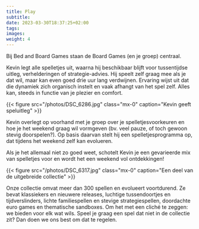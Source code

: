 ```yaml
---
title: Play
subtitle:
date: 2023-03-30T18:37:25+02:00
tags:
images:
weight: 4
---
```


Bij Bed and Board Games staan de Board Games (en je groep) centraal.

Kevin legt alle spelletjes uit, waarna hij beschikbaar blijft voor tussentijdse uitleg, verhelderingen of strategie-advies. Hij speelt zelf graag mee als je dat wil, maar kan even goed drie uur lang verdwijnen. Ervaring wijst uit dat die dynamiek zich organisch instelt en vaak afhangt van het spel zelf. Alles kan, steeds in functie van je plezier en comfort.

<!--more-->

{{< figure src="/photos/DSC_6286.jpg" class="mx-0" caption="Kevin geeft speluitleg" >}}

Kevin overlegt op voorhand met je groep over je spelletjesvoorkeuren en hoe je het weekend graag wil vormgeven (bv. veel pauze, of toch gewoon stevig doorspelen?). Op basis daarvan stelt hij een spelletjesprogramma op, dat tijdens het weekend zelf kan evolueren.

Als je het allemaal niet zo goed weet, schotelt Kevin je een gevarieerde mix van spelletjes voor en wordt het een weekend vol ontdekkingen!

{{< figure src="/photos/DSC_6317.jpg" class="mx-0" caption="Een deel van de uitgebreide collectie" >}}

Onze collectie omvat meer dan 300 spellen en evolueert voortdurend. Ze bevat klassiekers en nieuwere releases, luchtige tussendoortjes en tijdverslinders, lichte familiespellen en stevige strategiespellen, doordachte euro games en thematische sandboxes. Om het met een cliché te zeggen: we bieden voor elk wat wils. Speel je graag een spel dat niet in de collectie zit? Dan doen we ons best om dat te regelen.

